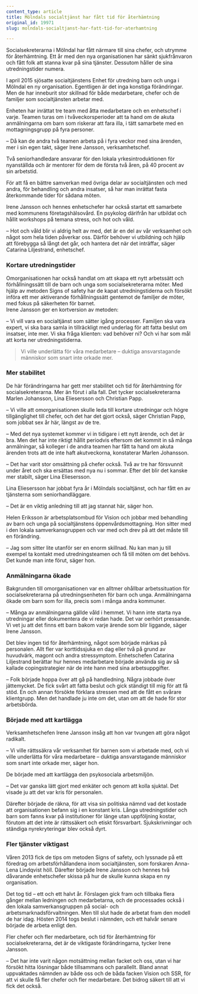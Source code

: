 ```yaml
---
content_type: article
title: Mölndals socialtjänst har fått tid för återhämtning
original_id: 19971
slug: molndals-socialtjanst-har-fatt-tid-for-aterhamtning

---
```


Socialsekreterarna i Mölndal har fått närmare till sina chefer, och utrymme för återhämtning. Ett år med den nya organisationen har sänkt sjukfrånvaron och fått folk att stanna kvar på sina tjänster. Dessutom håller de sina utredningstider numera.

I april 2015 sjösatte socialtjänstens Enhet för utredning barn och unga i Mölndal en ny organisation. Egentligen är det inga konstiga förändringar. Men de har inneburit stor skillnad för både medarbetare, chefer och de familjer som socialtjänsten arbetar med.

Enheten har inrättat tre team med åtta medarbetare och en enhetschef i varje. Teamen turas om i tvåveckorsperioder att ta hand om de akuta anmälningarna om barn som riskerar att fara illa, i tätt samarbete med en mottagningsgrupp på fyra personer.

– Då kan de andra två teamen arbeta på i fyra veckor med sina ärenden, mer i sin egen takt, säger Irene Jansson, verksamhetschef.

Två seniorhandledare ansvarar för den lokala yrkesintroduktionen för nyanställda och är mentorer för dem de första två åren, på 40 procent av sin arbetstid.

För att få en bättre samverkan med övriga delar av socialtjänsten och med andra, för behandling och andra insatser, så har man inrättat fasta återkommande tider för sådana möten.

Irene Jansson och hennes enhetschefer har också startat ett samarbete med kommunens företagshälsovård. En psykolog därifrån har utbildat och hållit workshops på temana stress, och hot och våld.

– Hot och våld blir vi aldrig helt av med, det är en del av vår verksamhet och något som hela tiden påverkar oss. Därför behöver vi utbildning och hjälp att förebygga så långt det går, och hantera det när det inträffar, säger Catarina Liljestrand, enhetschef.

### Kortare utredningstider

Omorganisationen har också handlat om att skapa ett nytt arbetssätt och förhållningssätt till de barn och unga som socialsekreterarna möter. Med hjälp av metoden Signs of safety har de kapat utredningstiderna och försökt införa ett mer aktiverande förhållningssätt gentemot de familjer de möter, med fokus på säkerheten för barnet.  
Irene Jansson ger en kortversion av metoden:

– Vi vill vara en socialtjänst som sätter igång processer. Familjen ska vara expert, vi ska bara samla in tillräckligt med underlag för att fatta beslut om insatser, inte mer. Vi ska fråga klienten: vad behöver ni? Och vi har som mål att korta ner utredningstiderna.

> Vi ville underlätta för våra medarbetare – duktiga ansvarstagande människor som snart inte orkade mer.

### Mer stabilitet

De här förändringarna har gett mer stabilitet och tid för återhämtning för socialsekreterarna. Mer än förut i alla fall. Det tycker socialsekreterarna Marlen Johansson, Lina Eliesersson och Christian Papp.

– Vi ville att omorganisationen skulle leda till kortare utredningar och högre tillgänglighet till chefer, och det har det gjort också, säger Christian Papp, som jobbat sex år här, längst av de tre.

– Med det nya systemet kommer vi in tidigare i ett nytt ärende, och det är bra. Men det har inte riktigt hållit periodvis eftersom det kommit in så många anmälningar, så kolleger i de andra teamen har fått ta hand om akuta ärenden trots att de inte haft akutveckorna, konstaterar Marlen Johansson.

– Det har varit stor omsättning på chefer också. Två av tre har försvunnit under året och ska ersättas med nya nu i sommar. Efter det blir det kanske mer stabilt, säger Lina Eliesersson.

Lina Eliesersson har jobbat fyra år i Mölndals socialtjänst, och har fått en av tjänsterna som seniorhandläggare.

– Det är en viktig anledning till att jag stannat här, säger hon.

Helen Eriksson är arbetsplatsombud för Vision och jobbar med behandling av barn och unga på socialtjänstens öppenvårdsmottagning. Hon sitter med i den lokala samverkansgruppen och var med och drev på att det måste till en förändring.

– Jag som sitter lite utanför ser en enorm skillnad. Nu kan man ju till exempel ta kontakt med utredningsteamen och få till möten om det behövs. Det kunde man inte förut, säger hon.

### Anmälningarna ökade

Bakgrunden till omorganisationen var en alltmer ohållbar arbetssituation för socialsekreterarna på utredningsenheten för barn och unga. Anmälningarna ökade om barn som for illa, precis som i många andra kommuner.

– Många av anmälningarna gällde våld i hemmet. Vi hann inte starta nya utredningar eller dokumentera de vi redan hade. Det var oerhört pressande. Vi vet ju att det finns ett barn bakom varje ärende som blir liggande, säger Irene Jansson.

Det blev ingen tid för återhämtning, något som började märkas på personalen. Allt fler var korttidssjuka en dag eller två på grund av huvudvärk, magont och andra stressymptom. Enhetschefen Catarina Liljestrand berättar hur hennes medarbetare började använda sig av så kallade copingstrategier när de inte hann med sina arbetsuppgifter.

– Folk började hoppa över att gå på handledning. Några jobbade över jättemycket. De fick svårt att fatta beslut och gick ständigt till mig för att få stöd. En och annan försökte förklara stressen med att de fått en svårare klientgrupp. Men det handlade ju inte om det, utan om att de hade för stor arbetsbörda.

### Började med att kartlägga

Verksamhetschefen Irene Jansson insåg att hon var tvungen att göra något radikalt.

– Vi ville rättssäkra vår verksamhet för barnen som vi arbetade med, och vi ville underlätta för våra medarbetare – duktiga ansvarstagande människor som snart inte orkade mer, säger hon.

De började med att kartlägga den psykosociala arbetsmiljön.

– Det var ganska lätt gjort med enkäter och genom att kolla sjuktal. Det visade ju att det var kris för personalen.

Därefter började de räkna, för att visa sin politiska nämnd vad det kostade att organisationen befann sig i en konstant kris. Långa utredningstider och barn som fanns kvar på institutioner för länge utan uppföljning kostar, förutom att det inte är rättssäkert och etiskt försvarbart. Sjukskrivningar och ständiga nyrekryteringar blev också dyrt.

### Fler tjänster viktigast

Våren 2013 fick de tips om metoden Signs of safety, och lyssnade på ett föredrag om arbetsförhållandena inom socialtjänsten, som forskaren Anna-Lena Lindqvist höll. Därefter började Irene Jansson och hennes två dåvarande enhetschefer skissa på hur de skulle kunna skapa en ny organisation.

Det tog tid – ett och ett halvt år. Förslagen gick fram och tillbaka flera gånger mellan ledningen och medarbetarna, och de processades också i den lokala samverkansgruppen på social- och arbetsmarknadsförvaltningen. Men till slut hade de arbetat fram den modell de har idag. Hösten 2014 togs beslut i nämnden, och ett halvår senare började de arbeta enligt den.

Fler chefer och fler medarbetare, och tid för återhämtning för socialsekreterarna, det är de viktigaste förändringarna, tycker Irene Jansson.

– Det har inte varit någon motsättning mellan facket och oss, utan vi har försökt hitta lösningar både tillsammans och parallellt. Bland annat uppvaktades nämnden av både oss och de båda facken Vision och SSR, för att vi skulle få fler chefer och fler medarbetare. Det bidrog säkert till att vi fick det också.

